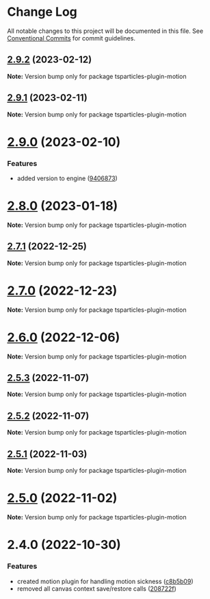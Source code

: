 # Change Log

All notable changes to this project will be documented in this file.
See [Conventional Commits](https://conventionalcommits.org) for commit guidelines.

## [2.9.2](https://github.com/matteobruni/tsparticles/compare/tsparticles-plugin-motion@2.9.1...tsparticles-plugin-motion@2.9.2) (2023-02-12)

**Note:** Version bump only for package tsparticles-plugin-motion

## [2.9.1](https://github.com/matteobruni/tsparticles/compare/tsparticles-plugin-motion@2.9.0...tsparticles-plugin-motion@2.9.1) (2023-02-11)

**Note:** Version bump only for package tsparticles-plugin-motion

# [2.9.0](https://github.com/matteobruni/tsparticles/compare/tsparticles-plugin-motion@2.8.0...tsparticles-plugin-motion@2.9.0) (2023-02-10)

### Features

-   added version to engine ([9406873](https://github.com/matteobruni/tsparticles/commit/9406873c6551b59e64edbe3a0e4fe59ef2cde4c6))

# [2.8.0](https://github.com/matteobruni/tsparticles/compare/tsparticles-plugin-motion@2.7.1...tsparticles-plugin-motion@2.8.0) (2023-01-18)

**Note:** Version bump only for package tsparticles-plugin-motion

## [2.7.1](https://github.com/matteobruni/tsparticles/compare/tsparticles-plugin-motion@2.7.0...tsparticles-plugin-motion@2.7.1) (2022-12-25)

**Note:** Version bump only for package tsparticles-plugin-motion

# [2.7.0](https://github.com/matteobruni/tsparticles/compare/tsparticles-plugin-motion@2.6.0...tsparticles-plugin-motion@2.7.0) (2022-12-23)

**Note:** Version bump only for package tsparticles-plugin-motion

# [2.6.0](https://github.com/matteobruni/tsparticles/compare/tsparticles-plugin-motion@2.5.3...tsparticles-plugin-motion@2.6.0) (2022-12-06)

**Note:** Version bump only for package tsparticles-plugin-motion

## [2.5.3](https://github.com/matteobruni/tsparticles/compare/tsparticles-plugin-motion@2.5.2...tsparticles-plugin-motion@2.5.3) (2022-11-07)

**Note:** Version bump only for package tsparticles-plugin-motion

## [2.5.2](https://github.com/matteobruni/tsparticles/compare/tsparticles-plugin-motion@2.5.1...tsparticles-plugin-motion@2.5.2) (2022-11-07)

**Note:** Version bump only for package tsparticles-plugin-motion

## [2.5.1](https://github.com/matteobruni/tsparticles/compare/tsparticles-plugin-motion@2.5.0...tsparticles-plugin-motion@2.5.1) (2022-11-03)

**Note:** Version bump only for package tsparticles-plugin-motion

# [2.5.0](https://github.com/matteobruni/tsparticles/compare/tsparticles-plugin-motion@2.4.0...tsparticles-plugin-motion@2.5.0) (2022-11-02)

**Note:** Version bump only for package tsparticles-plugin-motion

# 2.4.0 (2022-10-30)

### Features

-   created motion plugin for handling motion sickness ([c8b5b09](https://github.com/matteobruni/tsparticles/commit/c8b5b090f5059219c8ab1578e7a52ebc1fac6e14))
-   removed all canvas context save/restore calls ([208722f](https://github.com/matteobruni/tsparticles/commit/208722f0a521246165b7cdc529dfbfbd7a3cf7eb))
